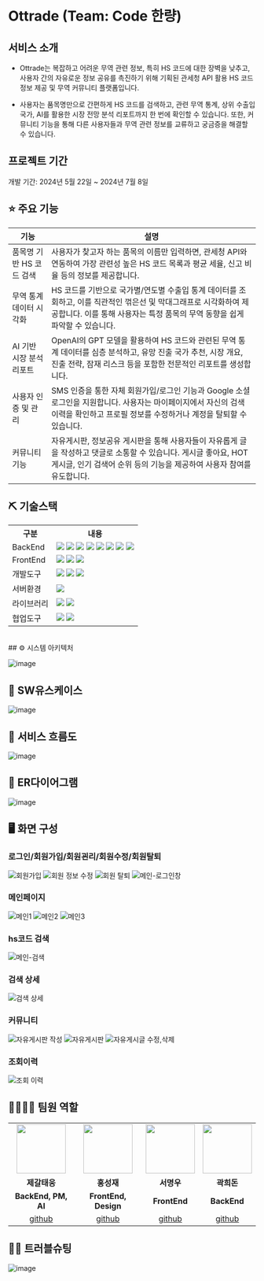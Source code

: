# Ottrade (Team: Code 한량)

## 서비스 소개
* Ottrade는 복잡하고 어려운 무역 관련 정보, 특히 HS 코드에 대한 장벽을 낮추고, 사용자 간의 자유로운 정보 공유를 촉진하기 위해 기획된 관세청 API 활용 HS 코드 정보 제공 및 무역 커뮤니티 플랫폼입니다.

* 사용자는 품목명만으로 간편하게 HS 코드를 검색하고, 관련 무역 통계, 상위 수출입 국가, AI를 활용한 시장 전망 분석 리포트까지 한 번에 확인할 수 있습니다. 또한, 커뮤니티 기능을 통해 다른 사용자들과 무역 관련 정보를 교류하고 궁금증을 해결할 수 있습니다.

## 프로젝트 기간
개발 기간: 2024년 5월 22일 ~ 2024년 7월 8일

## ⭐ 주요 기능
|기능|설명|
|---|------|
|품목명 기반 HS 코드 검색|사용자가 찾고자 하는 품목의 이름만 입력하면, 관세청 API와 연동하여 가장 관련성 높은 HS 코드 목록과 평균 세율, 신고 비율 등의 정보를 제공합니다.|
|무역 통계 데이터 시각화|HS 코드를 기반으로 국가별/연도별 수출입 통계 데이터를 조회하고, 이를 직관적인 꺾은선 및 막대그래프로 시각화하여 제공합니다. 이를 통해 사용자는 특정 품목의 무역 동향을 쉽게 파악할 수 있습니다.|
|AI 기반 시장 분석 리포트|OpenAI의 GPT 모델을 활용하여 HS 코드와 관련된 무역 통계 데이터를 심층 분석하고, 유망 진출 국가 추천, 시장 개요, 진출 전략, 잠재 리스크 등을 포함한 전문적인 리포트를 생성합니다.|
|사용자 인증 및 관리|SMS 인증을 통한 자체 회원가입/로그인 기능과 Google 소셜 로그인을 지원합니다. 사용자는 마이페이지에서 자신의 검색 이력을 확인하고 프로필 정보를 수정하거나 계정을 탈퇴할 수 있습니다.|
|커뮤니티 기능|자유게시판, 정보공유 게시판을 통해 사용자들이 자유롭게 글을 작성하고 댓글로 소통할 수 있습니다. 게시글 좋아요, HOT 게시글, 인기 검색어 순위 등의 기능을 제공하여 사용자 참여를 유도합니다.|

## ⛏ 기술스택
<table>
    <tr>
        <th>구분</th>
        <th>내용</th>
    </tr>
    <tr>
        <td>BackEnd</td>
        <td>
            <img src="https://img.shields.io/badge/Java-007396?style=for-the-badge&logo=java&logoColor=white"/>
            <img src="https://img.shields.io/badge/Spring_Boot-6DB33F?style=for-the-badge&logo=spring-boot&logoColor=white"/>
            <img src="https://img.shields.io/badge/Spring_Security-6DB33F?style=for-the-badge&logo=spring-security&logoColor=white"/>
            <img src="https://img.shields.io/badge/JPA-6DB33F?style=for-the-badge"/>
            <img src="https://img.shields.io/badge/MySQL-4479A1?style=for-the-badge&logo=mysql&logoColor=white"/>
            <img src="https://img.shields.io/badge/JWT-000000?style=for-the-badge&logo=json-web-tokens&logoColor=white"/>
            <img src="https://img.shields.io/badge/Swagger-85EA2D?style=for-the-badge&logo=swagger&logoColor=black"/>
            <img src="https://img.shields.io/badge/Redis-DC382D?style=for-the-badge&logo=redis&logoColor=white"/>
        </td>
    </tr>
    <tr>
        <td>FrontEnd</td>
        <td>
            <img src="https://img.shields.io/badge/React-61DAFB?style=for-the-badge&logo=react&logoColor=black"/>
            <img src="https://img.shields.io/badge/Vite-646CFF?style=for-the-badge&logo=vite&logoColor=white"/>
          <img src="https://img.shields.io/badge/Framer_Motion-0055FF?style=for-the-badge&logo=framer&logoColor=white"/>
        </td>
    </tr>
    <tr>
        <td>개발도구</td>
        <td>
          <img src="https://img.shields.io/badge/IntelliJ IDEA-000000?style=for-the-badge&logo=IntelliJ IDEA&logoColor=white"/> 
          <img src="https://img.shields.io/badge/Eclipse-2C2255?style=for-the-badge&logo=Eclipse&logoColor=white"/> 
          <img src="https://img.shields.io/badge/VSCode-007ACC?style=for-the-badge&logo=VisualStudioCode&logoColor=white"/>
        </td>
    </tr>
    <tr>
        <td>서버환경</td>
        <td>
             <img src="https://img.shields.io/badge/Apache Tomcat 9.0-D22128?style=for-the-badge&logo=Apache Tomcat&logoColor=white"/> 
        </td>
    </tr>
  <tr>
        <td>라이브러리</td>
        <td>
<img src="https://img.shields.io/badge/React_Router-CA4245?style=for-the-badge&logo=react-router&logoColor=white">
<img src="https://img.shields.io/badge/Axios-007CE2?style=for-the-badge&logo=axios&logoColor=white" >
        </td>
    </tr>
    <tr>
        <td>협업도구</td>
        <td>
            <img src="https://img.shields.io/badge/Git-F05032?style=for-the-badge&logo=Git&logoColor=white"/>
            <img src="https://img.shields.io/badge/GitHub-181717?style=for-the-badge&logo=GitHub&logoColor=white"/>
        </td>
    </tr>
</table>


<br>
## ⚙ 시스템 아키텍처

![image](https://github.com/user-attachments/assets/a0d53add-2dcc-4b92-9ba0-c9e8e4c1a1ce)

## 📌 SW유스케이스
![image](https://github.com/user-attachments/assets/685a51ab-f7ab-4dc6-a20b-84efed43c8f6)

## 📌 서비스 흐름도
![image](https://github.com/user-attachments/assets/6135a3a4-238b-4f67-a59c-7f7c85ebeec4)


## 📌 ER다이어그램
![image](https://github.com/user-attachments/assets/69f80494-eaa2-4fe8-8e59-63d3b9122d40)

## 🖥 화면 구성
### 로그인/회원가입/회원괸리/회원수정/회원탈퇴
![회원가입](https://github.com/user-attachments/assets/6bbb82d2-23e2-4222-a8b3-6ec4ee7e259a)
![회원 정보 수정](https://github.com/user-attachments/assets/a6ed440a-4d04-4a73-b2f9-193122ce8a40)
![회원 탈퇴](https://github.com/user-attachments/assets/558e8576-c733-4ad8-ad63-46c0c07c178d)
![메인-로그인창](https://github.com/user-attachments/assets/d6345488-0092-4291-97b6-870f86728f23)


### 메인페이지
![메인1](https://github.com/user-attachments/assets/33530b67-8362-46ec-affd-09e45ad9708e)
![메인2](https://github.com/user-attachments/assets/f66cee61-0f08-43d8-8e11-0b5c20c28247)
![메인3](https://github.com/user-attachments/assets/12a1e009-1728-4290-8e71-dd56f61ec3ef)

### hs코드 검색
![메인-검색](https://github.com/user-attachments/assets/2cf43166-f0e9-454d-bdb2-b414beb23ef3)

### 검색 상세
![검색 상세](https://github.com/user-attachments/assets/fbaffcb3-b67e-4515-bc77-47cf911d1e16)

### 커뮤니티
![자유게시판 작성](https://github.com/user-attachments/assets/92269ab5-3a70-4ab9-8162-6198b1e4e8dc)
![자유게시판](https://github.com/user-attachments/assets/fa018f2f-ff0d-4459-ab01-1263dcbefc24)
![자유게시글 수정,삭제](https://github.com/user-attachments/assets/fbd2056c-8502-4995-beaf-61b9c625df94)

### 조회이력
![조회 이력](https://github.com/user-attachments/assets/b6ae80a6-cfff-4cb8-8f1e-e253902f6ebf)

## 👨‍👩‍👦‍👦 팀원 역할

<table>
  <tr>
    <td align="center"><img src="https://item.kakaocdn.net/do/fd49574de6581aa2a91d82ff6adb6c0115b3f4e3c2033bfd702a321ec6eda72c" width="100" height="100"/></td>
    <td align="center"><img src="https://mb.ntdtv.kr/assets/uploads/2019/01/Screen-Shot-2019-01-08-at-4.31.55-PM-e1546932545978.png" width="100" height="100"/></td>
    <td align="center"><img src="https://mblogthumb-phinf.pstatic.net/20160127_177/krazymouse_1453865104404DjQIi_PNG/%C4%AB%C4%AB%BF%C0%C7%C1%B7%BB%C1%EE_%B6%F3%C0%CC%BE%F0.png?type=w2" width="100" height="100"/></td>
    <td align="center"><img src="https://i.pinimg.com/236x/ed/bb/53/edbb53d4f6dd710431c1140551404af9.jpg" width="100" height="100"/></td>
  </tr>
  <tr>
    <td align="center"><strong>제갈태웅</strong></td>
    <td align="center"><strong>홍성재</strong></td>
    <td align="center"><strong>서명우</strong></td>
    <td align="center"><strong>곽희돈</strong></td>
  </tr>
  <tr>
    <td align="center"><b>BackEnd, PM, AI</b></td>
    <td align="center"><b>FrontEnd, Design</b></td>
    <td align="center"><b>FrontEnd</b></td>
    <td align="center"><b>BackEnd</b></td>
  </tr>
  <tr>
    <td align="center"><a href="https://github.com/jegal-taeung" target='_blank'>github</a></td>
    <td align="center"><a href="https://github.com/SeongjaeH123" target='_blank'>github</a></td>
    <td align="center"><a href="https://github.com/smu1212" target='_blank'>github</a></td>
    <td align="center"><a href="https://github.com/kwakheedon" target='_blank'>github</a></td>
  </tr>
</table>

## 🤾‍♂️ 트러블슈팅
![image](https://github.com/user-attachments/assets/e802d050-ef46-4355-98f5-082d3bd95162)




